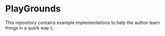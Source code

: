 PlayGrounds
===========

This repository contains example implementations to help the author learn things in a quick way (;